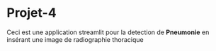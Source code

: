 # Projet-4

Ceci est une application streamlit pour la detection de **Pneumonie** en insérant une image de radiographie thoracique
